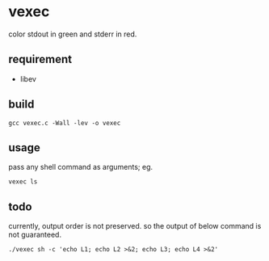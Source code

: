 # vexec

color stdout in green and stderr in red.

## requirement

* libev

## build

```
gcc vexec.c -Wall -lev -o vexec
```

## usage

pass any shell command as arguments; eg.

```
vexec ls
```

## todo

currently, output order is not preserved. so the output of below command is not guaranteed.

```
./vexec sh -c 'echo L1; echo L2 >&2; echo L3; echo L4 >&2'
```
